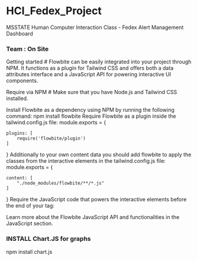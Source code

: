 # HCI_Fedex_Project
MSSTATE Human Computer Interaction Class - Fedex Alert Management Dashboard 


### Team : On Site
Getting started #
Flowbite can be easily integrated into your project through NPM. It functions as a plugin for Tailwind CSS and offers both a data attributes interface and a JavaScript API for powering interactive UI components.

Require via NPM #
Make sure that you have Node.js and Tailwind CSS installed.

Install Flowbite as a dependency using NPM by running the following command:
npm install flowbite
Require Flowbite as a plugin inside the tailwind.config.js file:
module.exports = {

    plugins: [
        require('flowbite/plugin')
    ]

}
Additionally to your own content data you should add flowbite to apply the classes from the interactive elements in the tailwind.config.js file:
module.exports = {

    content: [
        "./node_modules/flowbite/**/*.js"
    ]

}
Require the JavaScript code that powers the interactive elements before the end of your <body> tag:
<script src="../path/to/flowbite/dist/flowbite.min.js"></script>
Learn more about the Flowbite JavaScript API and functionalities in the JavaScript section.

### INSTALL Chart.JS for graphs

npm install chart.js
